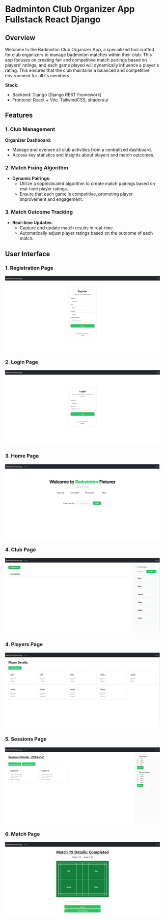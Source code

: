 # Badminton Club Organizer App Fullstack React Django

## Overview

Welcome to the Badminton Club Organizer App, a specialized tool crafted for club organizers to manage badminton matches within their club. This app focuses on creating fair and competitive match pairings based on players' ratings, and each game played will dynamically influence a player's rating. This ensures that the club maintains a balanced and competitive environment for all its members.

**Stack:**

- Backend: Django (Django REST Framework)
- Frontend: React + Vite, TailwindCSS, shadcn/ui

## Features

### 1. Club Management

**Organizer Dashboard:**

- Manage and oversee all club activities from a centralized dashboard.
- Access key statistics and insights about players and match outcomes.

### 2. Match Fixing Algorithm

- **Dynamic Pairings:**
  - Utilize a sophisticated algorithm to create match pairings based on real-time player ratings.
  - Ensure that each game is competitive, promoting player improvement and engagement.

### 3. Match Outcome Tracking

- **Real-time Updates:**
  - Capture and update match results in real-time.
  - Automatically adjust player ratings based on the outcome of each match.

## User Interface

### 1. Registration Page

![Register Page](./images/Register.png)

### 2. Login Page

![Login Page](./images/login.png)

### 3. Home Page

![Home Page](./images/home.png)

### 4. Club Page

![Club Page](./images/Sessions.png)

### 4. Players Page

![Players Page](./images/players.png)

### 5. Sessions Page

![Sessions Page](./images/matches.png)

### 6. Match Page

![Match Page](./images/match.png)
